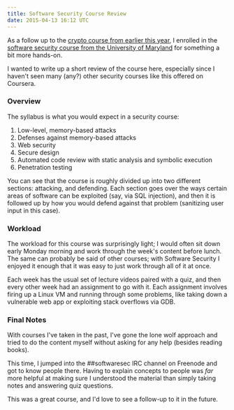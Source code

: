 ```yaml
---
title: Software Security Course Review
date: 2015-04-13 16:12 UTC
---
```


As a follow up to the [crypto course from earlier this year](https://samsymons.com/blog/dan-boneh-crypto-course/), I enrolled in the [software security course from the University of Maryland](https://www.coursera.org/course/softwaresec) for something a bit more hands-on.

I wanted to write up a short review of the course here, especially since I haven't seen many (any?) other security courses like this offered on Coursera.

### Overview

The syllabus is what you would expect in a security course:

1. Low-level, memory-based attacks
2. Defenses against memory-based attacks
3. Web security
4. Secure design
5. Automated code review with static analysis and symbolic execution
6. Penetration testing

You can see that the course is roughly divided up into two different sections: attacking, and defending. Each section goes over the ways certain areas of software can be exploited (say, via SQL injection), and then it is followed up by how you would defend against that problem (sanitizing user input in this case).

### Workload

The workload for this course was surprisingly light; I would often sit down early Monday morning and work through the week's content before lunch. The same can probably be said of other courses; with Software Security I enjoyed it enough that it was easy to just work through all of it at once.

Each week has the usual set of lecture videos paired with a quiz, and then every other week had an assignment to go with it. Each assignment involves firing up a Linux VM and running through some problems, like taking down a vulnerable web app or exploiting stack overflows via GDB.

### Final Notes

With courses I've taken in the past, I've gone the lone wolf approach and tried to do the content myself without asking for any help (besides reading books).

This time, I jumped into the ##softwaresec IRC channel on Freenode and got to know people there. Having to explain concepts to people was *far* more helpful at making sure I understood the material than simply taking notes and answering quiz questions.

This was a great course, and I'd love to see a follow-up to it in the future.

